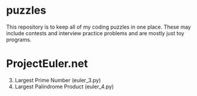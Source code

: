 puzzles
=======
This repository is to keep all of my coding puzzles in one place. These may include contests and interview practice problems and are mostly just toy programs.

ProjectEuler.net
================

3) Largest Prime Number (euler_3.py)
4) Largest Palindrome Product (euler_4.py)
   
